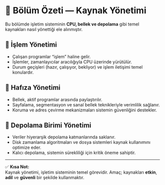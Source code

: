 # 📝 Bölüm Özeti — Kaynak Yönetimi

Bu bölümde işletim sisteminin **CPU, bellek ve depolama** gibi temel kaynakları nasıl yönettiği ele alınmıştır.

## 🧭 İşlem Yönetimi
- Çalışan programlar “işlem” haline gelir.  
- İşlemler, zamanlayıcılar aracılığıyla CPU üzerinde yürütülür.  
- Durum geçişleri (hazır, çalışıyor, bekliyor) ve işlem iletişimi temel konulardır.

## 🧠 Hafıza Yönetimi
- Bellek, aktif programlar arasında paylaştırılır.  
- Sayfalama, segmentasyon ve sanal bellek teknikleriyle verimlilik sağlanır.  
- Koruma ve adres çevirme mekanizmaları sistemin güvenliğini destekler.

## 💽 Depolama Birimi Yönetimi
- Veriler hiyerarşik depolama katmanlarında saklanır.  
- Disk zamanlama algoritmaları ve dosya sistemleri kaynak kullanımını optimize eder.  
- Kalıcı depolama, sistemin sürekliliği için kritik öneme sahiptir.

---

✅ **Kısa Not:**  
Kaynak yönetimi, işletim sisteminin temel görevidir. Amaç; kaynakları **etkin**, **adil** ve **güvenli** bir şekilde kullanmaktır.

